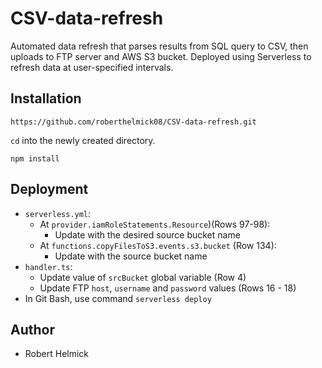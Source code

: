 # CSV-data-refresh

Automated data refresh that parses results from SQL query to CSV, then uploads to FTP server and AWS S3 bucket. Deployed using Serverless to refresh data at user-specified intervals.

## Installation

```
https://github.com/roberthelmick08/CSV-data-refresh.git
```

```cd``` into the newly created directory.

```
npm install
```

## Deployment

* ```serverless.yml```:
    * At ```provider.iamRoleStatements.Resource```)(Rows 97-98):
       * Update with the desired source bucket name
    * At ```functions.copyFilesToS3.events.s3.bucket``` (Row 134):
       * Update with the source bucket name
* ```handler.ts```: 
    * Update value of ```srcBucket``` global variable (Row 4)
    * Update FTP ```host```, ```username``` and ```password``` values (Rows 16 - 18)
* In Git Bash, use command ```serverless deploy```

## Author

* Robert Helmick